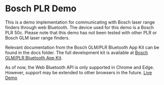 # Bosch PLR Demo

This is a demo implementation for communicating with Bosch laser range finders through web Bluetooth. The device used for this demo is a Bosch PLR 50c. Please note that this demo has not been tested with other PLR or Bosch GLM laser range finders.

Relevant documentation from the Bosch GLM/PLR Bluetooth App Kit can be found in the docs folder. The full development kit is available at [Bosch GLM/PLR Bluetooth App Kit](https://developer.bosch.com/products-and-services/sdks/bosch-glm-plr-app-kit).

As of now, the Web Bluetooth API is only supported in Chrome and Edge. However, support may be extended to other browsers in the future. [Live Demo](https://html-preview.github.io/?url=https://github.com/PointerEvent/bosch-plr-demo/blob/main/app/index.html)

